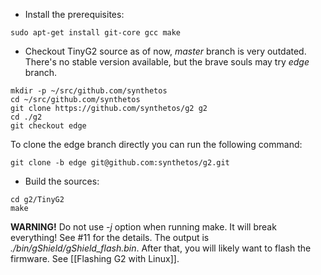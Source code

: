 * Install the prerequisites:

```
sudo apt-get install git-core gcc make
```

* Checkout TinyG2 source
as of now, *master* branch is very outdated. There's no stable version available, but the brave souls may try *edge* branch.

```
mkdir -p ~/src/github.com/synthetos
cd ~/src/github.com/synthetos
git clone https://github.com/synthetos/g2 g2
cd ./g2
git checkout edge
```

To clone the edge branch directly you can run the following command:

```
git clone -b edge git@github.com:synthetos/g2.git
```

* Build the sources:

```
cd g2/TinyG2
make
```

**WARNING!** Do not use *-j* option when running make. It will break everything! See #11 for the details.
The output is *./bin/gShield/gShield_flash.bin*. After that, you will likely want to flash the firmware. See [[Flashing G2 with Linux]].